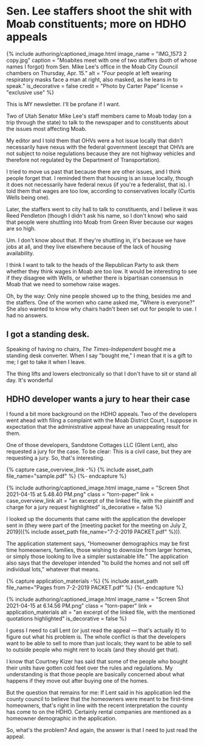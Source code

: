 # Sen. Lee staffers shoot the shit with Moab constituents; more on HDHO appeals

{% include authoring/captioned_image.html
    image_name = "IMG_1573 2 copy.jpg"
    caption = "Moabites meet with one of two staffers (both of whose names I forgot) from Sen. Mike Lee's office in the Moab City Council chambers on Thursday, Apr. 15."
    alt = "Four people at left wearing respiratory masks face a man at right, also masked, as he leans in to speak."
    is_decorative = false
    credit = "Photo by Carter Pape"
    license = "exclusive use"
%}

This is MY newsletter. I'll be profane if I want.

Two of Utah Senator Mike Lee's staff members came to Moab today (on a trip through the state) to talk to the newspaper and to constituents about the issues most affecting Moab.

My editor and I told them that OHVs were a hot issue locally that didn't necessarily have nexus with the federal government (except that OHVs are not subject to noise regulations because they are not highway vehicles and therefore not regulated by the Department of Transportation).

I tried to move us past that because there are other issues, and I think people forget that. I reminded them that housing is an issue locally, though it does not necessarily have federal nexus (if you're a federalist, that is). I told them that wages are too low, according to conservatives locally (Curtis Wells being one).

Later, the staffers went to city hall to talk to constituents, and I believe it was Reed Pendleton (though I didn't ask his name, so I don't know) who said that people were shuttling into Moab from Green River because our wages are so high.

Um. I don't know about that. If they're shuttling in, it's because we have jobs at all, and they live elsewhere because of the lack of housing availability.

I think I want to talk to the heads of the Republican Party to ask them whether they think wages in Moab are too low. It would be interesting to see if they disagree with Wells, or whether there is bipartisan consensus in Moab that we need to somehow raise wages.

Oh, by the way: Only nine people showed up to the thing, besides me and the staffers. One of the women who came asked me, "Where is everyone?" She also wanted to know why chairs hadn't been set out for people to use. I had no answers.

## I got a standing desk.

Speaking of having no chairs, *The Times-Independent* bought me a standing desk converter. When I say "bought me," I mean that it is a gift to me; I get to take it when I leave.

The thing lifts and lowers electronically so that I don't have to sit or stand all day. It's wonderful

## HDHO developer wants a jury to hear their case

I found a bit more background on the HDHO appeals. Two of the developers went ahead with filing a complaint with the Moab District Court, I suppose in expectation that the administrative appeal have an unappealing result for them.

One of those developers, Sandstone Cottages LLC (Glent Lent), also requested a jury for the case. To be clear: This is a civil case, but they are requesting a jury. So, that's interesting.

{% capture case_overview_link -%}
    {% include asset_path file_name="sample.pdf" %}
{%- endcapture %}

{% include authoring/captioned_image.html
    image_name = "Screen Shot 2021-04-15 at 5.48.40 PM.png"
    class = "torn-paper"
    link = case_overview_link
    alt = "an excerpt of the linked file, with the plaintiff and charge for a jury request highlighted"
    is_decorative = false
%}

I looked up the documents that came with the application the developer sent in (they were part of the [meeting packet for the meeting on July 2, 2019]({% include asset_path file_name="7-2-2019 PACKET.pdf" %})).

The application statement says, "Homeowner demographics may be first time homeowners, families, those wishing to downsize from larger homes, or simply those looking to live a simpler sustainable life." The application also says that the developer intended "to build the homes and not sell off individual lots," whatever that means.

{% capture application_materials -%}
    {% include asset_path file_name="Pages from 7-2-2019 PACKET.pdf" %}
{%- endcapture %}

{% include authoring/captioned_image.html
    image_name = "Screen Shot 2021-04-15 at 6.14.56 PM.png"
    class = "torn-paper"
    link = application_materials
    alt = "an excerpt of the linked file, with the mentioned quotations highlighted"
    is_decorative = false
%}

I guess I need to call Lent (or just read the appeal — that's actually it) to figure out what his problem is. The whole conflict is that the developers want to be able to sell to more than just locals; they want to be able to sell to outside people who might rent to locals (and they should get that).

I know that Courtney Kizer has said that some of the people who bought their units have gotten cold feet over the rules and regulations. My understanding is that those people are basically concerned about what happens if they move out after buying one of the homes.

But the question that remains for me: If Lent said in his application led the county council to believe that the homeowners were meant to be first-time homeowners, that's right in line with the recent interpretation the county has come to on the HDHO. Certainly rental companies are mentioned as a homeowner demographic in the application.

So, what's the problem? And again, the answer is that I need to just read the appeal.
